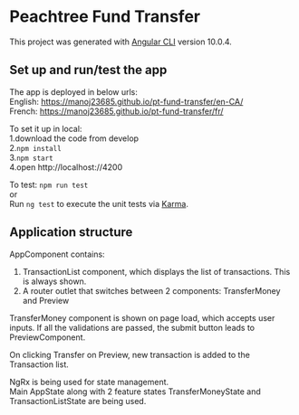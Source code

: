 # Peachtree Fund Transfer

This project was generated with [Angular CLI](https://github.com/angular/angular-cli) version 10.0.4.  


## Set up and run/test the app

The app is deployed in below urls:  
English: https://manoj23685.github.io/pt-fund-transfer/en-CA/  
French: https://manoj23685.github.io/pt-fund-transfer/fr/  

To set it up in local:  
1.download the code from develop  
2.`npm install`  
3.`npm start`  
4.open http://localhost://4200  
  
To test:
`npm run test`  
or  
Run `ng test` to execute the unit tests via [Karma](https://karma-runner.github.io).

## Application structure

AppComponent contains:
1. TransactionList component, which displays the list of transactions. This is always shown.  
2. A router outlet that switches between 2 components: TransferMoney and Preview  

TransferMoney component is shown on page load, which accepts user inputs.
If all the validations are passed, the submit button leads to PreviewComponent.  

On clicking Transfer on Preview, new transaction is added to the Transaction list.   

NgRx is being used for state management.  
Main AppState along with 2 feature states TransferMoneyState and TransactionListState are being used.  


